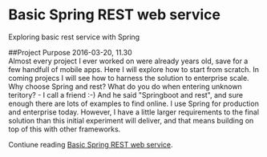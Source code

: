 # Basic Spring REST web service
Exploring basic rest service with Spring

##Project Purpose
2016-03-20, 11.30  
Almost every project I ever worked on were already years old, save for a few handfull of mobile apps. Here I will explore how to start from scratch. In coming projecs I will see how to harness the solution to enterprise scale.
Why choose Spring and rest? What do you do when entering unknown teritory? - I call a friend :-) And he said "Springboot and rest", and sure enough there are lots of examples to find online. 
I use Spring for production and enterprise today. However, I have a little larger requirements to the final solution than this initial experiment will deliver, and that means building on top of this with other frameworks.

Contiune reading [Basic Spring REST web service](http://jojs.github.io/springrest/).
